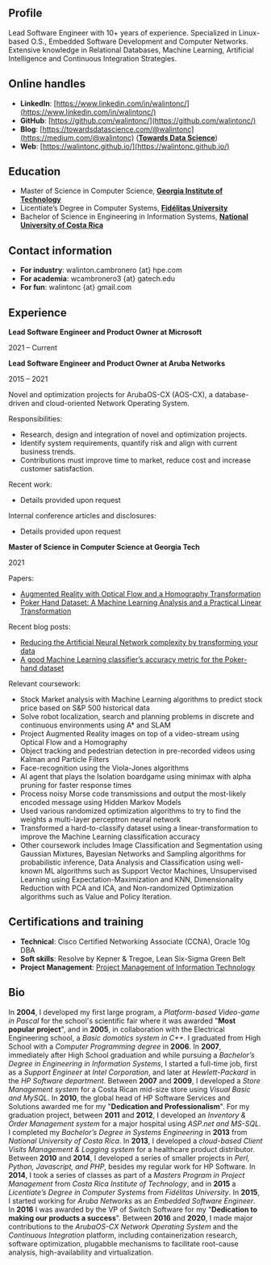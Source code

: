 ## Profile
Lead Software Engineer with 10+ years of experience. Specialized in Linux-based O.S., Embedded Software Development and Computer Networks. Extensive knowledge in Relational Databases, Machine Learning, Artificial Intelligence and Continuous Integration Strategies.

## Online handles
- **LinkedIn**: [https://www.linkedin.com/in/walintonc/](https://www.linkedin.com/in/walintonc/)
- **GitHub**: [https://github.com/walintonc/](https://github.com/walintonc/)
- **Blog**: [https://towardsdatascience.com/@walintonc](https://medium.com/@walintonc) (**[Towards Data Science](https://towardsdatascience.com/)**)
- **Web**: [https://walintonc.github.io/](https://walintonc.github.io/)

## Education
- Master of Science in Computer Science, [**Georgia Institute of Technology**](https://www.cc.gatech.edu/future/masters/mscs)
- Licentiate’s Degree in Computer Systems, [**Fidélitas University**](https://ufidelitas.ac.cr/office-of-global-strategies/)
- Bachelor of Science in Engineering in Information Systems, [**National University of Costa Rica**](https://en.wikipedia.org/wiki/National_University_of_Costa_Rica)

## Contact information
- **For industry**: walinton.cambronero {at} hpe.com
- **For academia**: wcambronero3 {at} gatech.edu
- **For fun**:      walintonc {at} gmail.com


## Experience
**Lead Software Engineer and Product Owner at Microsoft**

2021 – Current

**Lead Software Engineer and Product Owner at Aruba Networks**

2015 – 2021

Novel and optimization projects for ArubaOS-CX (AOS-CX), a database-driven and cloud-oriented Network Operating System.

Responsibilities:
- Research, design and integration of novel and optimization projects.
- Identify system requirements, quantify risk and align with current business trends.
- Contributions must improve time to market, reduce cost and increase customer satisfaction.

Recent work:
- Details provided upon request

Internal conference articles and disclosures:
- Details provided upon request

**Master of Science in Computer Science at Georgia Tech**

2021

Papers:
- [Augmented Reality with Optical Flow and a Homography Transformation][paper-cv-augmented-reality]
- [Poker Hand Dataset: A Machine Learning Analysis and a Practical Linear Transformation][paper-ml-poker-hand]

Recent blog posts:
- [Reducing the Artificial Neural Network complexity by transforming your data][blog-ml-pokerhand-transformation]
- [A good Machine Learning classifier’s accuracy metric for the Poker-hand dataset][blog-ml-pokerhand-metric]

Relevant coursework:
- Stock Market analysis with Machine Learning algorithms to predict stock price based on S&P 500 historical data
- Solve robot localization, search and planning problems in discrete and continuous environments using A* and SLAM
- Project Augmented Reality images on top of a video-stream using Optical Flow and a Homography
- Object tracking and pedestrian detection in pre-recorded videos using Kalman and Particle Filters
- Face-recognition using the Viola-Jones algorithms
- AI agent that plays the Isolation  boardgame using minimax with alpha pruning for faster response times
- Process noisy Morse code transmissions and output the most-likely encoded message using Hidden Markov Models
- Used various randomized optimization algorithms to try to find the weights a multi-layer perceptron neural network
- Transformed a hard-to-classify dataset using a linear-transformation to improve the Machine Learning classification accuracy
- Other coursework includes Image Classification and Segmentation using Gaussian Mixtures, Bayesian Networks and Sampling algorithms for probabilistic inference, Data Analysis and Classification using well-known ML algorithms such as Support Vector Machines, Unsupervised Learning using Expectation-Maximization and KNN, Dimensionality Reduction with PCA and ICA, and Non-randomized Optimization algorithms such as Value and Policy Iteration.

## Certifications and training
- **Technical**: Cisco Certified Networking Associate (CCNA), Oracle 10g DBA
- **Soft skills**: Resolve by Kepner & Tregoe, Lean Six-Sigma Green Belt
- **Project Management**: [Project Management of Information Technology](https://www.tec.ac.cr/programas-academicos/maestria-gerencia-proyectos)

## Bio
In **2004**, I developed my first large program, a *Platform-based Video-game in Pascal* for the school's scientific fair where it was awarded  "**Most popular project**", and in **2005**, in collaboration with the Electrical Engineering school, a *Basic domotics system in C++*. I graduated from High School with a *Computer Programming degree* in **2006**. In **2007**, immediately after High School graduation and while pursuing a *Bachelor’s Degree in Engineering in Information Systems*, I started a full-time job, first as a *Support Engineer* at *Intel Corporation*, and later at *Hewlett-Packard* in the *HP Software department*. Between **2007** and **2009**, I developed a *Store Management system* for a Costa Rican mid-size store using *Visual Basic and MySQL*. In **2010**, the global head of HP Software Services and Solutions awarded me for my "**Dedication and Professionalism**". For my graduation project, between **2011** and **2012**, I developed an *Inventory & Order Management system* for a major hospital using *ASP.net and MS-SQL*. I completed my *Bachelor’s Degree in Systems Engineering* in **2013** from *National University of Costa Rica*.  In **2013**, I developed a *cloud-based Client Visits Management & Logging system* for a healthcare product distributor. Between **2010** and **2014**, I developed a series of smaller projects in *Perl, Python, Javascript, and PHP*, besides my regular work for HP Software. In **2014**, I took a series of classes as part of a *Masters Program in Project Management* from *Costa Rica Institute of Technology*, and in **2015** a *Licentiate’s Degree in Computer Systems* from *Fidélitas University*. In **2015**, I started working for *Aruba Networks* as an *Embedded Software Engineer*. In **2016** I was awarded by the VP of Switch Software for my "**Dedication to making our products a success**". Between **2016** and **2020**, I made major contributions to the *ArubaOS-CX Network Operating System* and the *Continuous Integration* platform, including containerization research, software optimization, plugabble mechanisms to facilitate root-cause analysis, high-availability and virtualization.

<!-- Links -->

[paper-ml-poker-hand]: papers/ml_pokerhand.pdf
[paper-cv-augmented-reality]: papers/cv_augmented_reality.pdf
[blog-ml-pokerhand-metric]: https://towardsdatascience.com/a-good-machine-learning-classifiers-accuracy-metric-for-the-poker-hand-dataset-44cc3456b66d
[blog-ml-pokerhand-transformation]: https://towardsdatascience.com/reducing-the-artificial-neural-network-complexity-by-transforming-your-data-37ff50d94562
